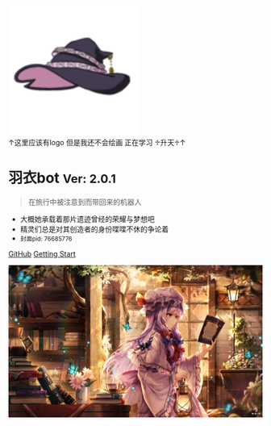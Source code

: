 <!-- _coverpage.md -->

![ ](_media/icon.svg)  
↑这里应该有logo 但是我还不会绘画 正在学习 ♱升天♱↑

# 羽衣bot <small>Ver: 2.0.1</small>

> 在旅行中被注意到而带回来的机器人

- 大概她承载着那片遗迹曾经的荣耀与梦想吧
- 精灵们总是对其创造者的身份喋喋不休的争论着
- <small>封面pid: 76685776</small>

[GitHub](https://github.com/LYshiying/ui_bot)
[Getting Start](/zh-cn/intro/)

<!-- 背景图片 -->
![](_media/bg.png)
